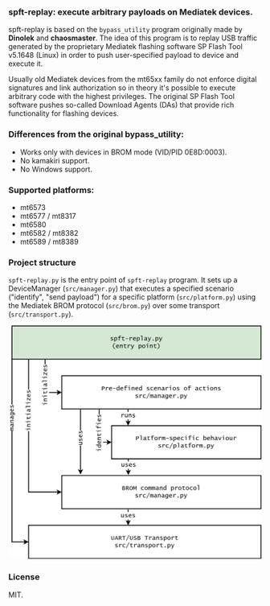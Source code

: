 ### spft-replay: execute arbitrary payloads on Mediatek devices.

spft-replay is based on the `bypass_utility` program originally made by **Dinolek** and **chaosmaster**. The idea of this program is to replay USB traffic generated by the proprietary Mediatek flashing software SP Flash Tool v5.1648 (Linux) in order to push user-specified payload to device and execute it.

Usually old Mediatek devices from the mt65xx family do not enforce digital signatures and link authorization so in theory it's possible to execute arbitrary code with the highest privileges. The original SP Flash Tool software pushes so-called Download Agents (DAs) that provide rich functionality for flashing devices.

### Differences from the original bypass_utility:
* Works only with devices in BROM mode (VID/PID 0E8D:0003).
* No kamakiri support.
* No Windows support.

### Supported platforms:
* mt6573
* mt6577 / mt8317
* mt6580
* mt6582 / mt8382
* mt6589 / mt8389

### Project structure
`spft-replay.py` is the entry point of `spft-replay` program. It sets up a DeviceManager (`src/manager.py`) that executes a specified scenario ("identify", "send payload") for a specific platform (`src/platform.py`) using the Mediatek BROM protocol (`src/brom.py`) over some transport (`src/transport.py`).

![Project structure diagram](../../images/spft-replay-001.png)

### License
MIT.
